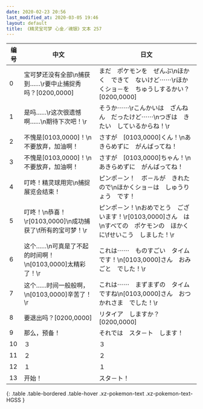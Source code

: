 ```yaml
---
date: 2020-02-23 20:56
last_modified_at: 2020-03-05 19:46
layout: default
title: 《精灵宝可梦 心金／魂银》文本 257
---
```

| 编号 | 中文 | 日文 |
| ---- | ---- | ---- |
| 0 | 宝可梦还没有全部\n捕获到……\r要中止捕捉秀吗？[0200,0000] | まだ　ポケモンを　ぜんぶ\nほかく　できて　ないけど⋯⋯\rほかくショ－を　ちゅうしするかい？[0200,0000] |
| 1 | 是吗……\r这次很遗憾啊……\n期待下次吧！\r | そうか⋯⋯\rこんかいは　ざんねん　だったけど⋯⋯\nつぎは　きたい　しているからね！\r |
| 2 | 不愧是[0103,0000]！\n不要放弃，加油啊！ | さすが　[0103,0000]くん！\nあきらめずに　がんばってね！ |
| 3 | 不愧是[0103,0000]！\n不要放弃，加油啊！ | さすが　[0103,0000]ちゃん！\nあきらめずに　がんばってね！ |
| 4 | 叮咚！精灵球用完\n捕捉展览会结束！ | ピンポ－ン！　ボ－ルが　きれたので\nほかくショ－は　しゅうりょう　です！ |
| 5 | 叮咚！\n恭喜！\r[0103,0000]\n成功捕获了\f所有的宝可梦！\r | ピンポ－ン！\nおめでとう　ございます！\r[0103,0000]さん　は\nすべての　ポケモンの　ほかくに\fせいこう　しました！\r |
| 6 | 这个……\n可真是了不起的时间啊！\n[0103,0000]太精彩了！\r | これは⋯⋯　ものすごい　タイムです！\n[0103,0000]さん　おみごと　でした！\r |
| 7 | 这个……时间一般般啊，\n[0103,0000]辛苦了！\r | これは⋯⋯　まずまずの　タイムですね\n[0103,0000]さん　おつかれさま　でした！\r |
| 8 | 要退出吗？[0200,0000] | リタイア　しますか？[0200,0000] |
| 9 | 那么，预备！ | それでは　スタ－ト　します！ |
| 10 | ３ | ３ |
| 11 | ２ | ２ |
| 12 | １ | １ |
| 13 | 开始！ | スタ－ト！ |
{: .table .table-bordered .table-hover .xz-pokemon-text .xz-pokemon-text-HGSS }